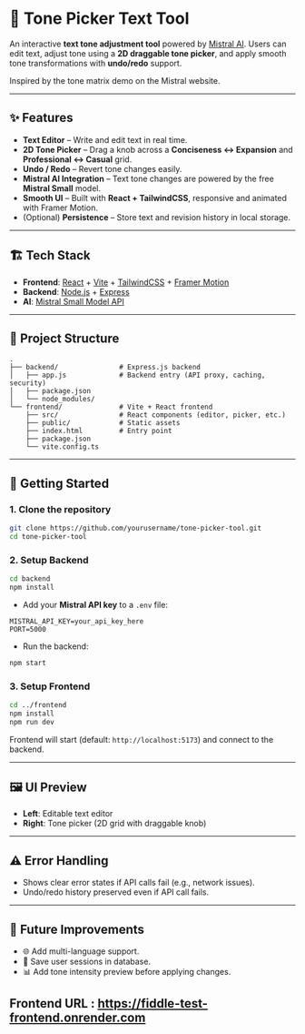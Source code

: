 # 🎨 Tone Picker Text Tool

An interactive **text tone adjustment tool** powered by [Mistral AI](https://docs.mistral.ai).
Users can edit text, adjust tone using a **2D draggable tone picker**, and apply smooth tone transformations with **undo/redo** support.

Inspired by the tone matrix demo on the Mistral website.

---

## ✨ Features

* **Text Editor** – Write and edit text in real time.
* **2D Tone Picker** – Drag a knob across a **Conciseness ↔ Expansion** and **Professional ↔ Casual** grid.
* **Undo / Redo** – Revert tone changes easily.
* **Mistral AI Integration** – Text tone changes are powered by the free **Mistral Small** model.
* **Smooth UI** – Built with **React + TailwindCSS**, responsive and animated with Framer Motion.
* (Optional) **Persistence** – Store text and revision history in local storage.

---

## 🏗 Tech Stack

* **Frontend**: [React](https://react.dev/) + [Vite](https://vitejs.dev/) + [TailwindCSS](https://tailwindcss.com/) + [Framer Motion](https://www.framer.com/motion/)
* **Backend**: [Node.js](https://nodejs.org/) + [Express](https://expressjs.com/)
* **AI**: [Mistral Small Model API](https://docs.mistral.ai/)

---

## 📂 Project Structure

```
.
├── backend/               # Express.js backend
│   ├── app.js             # Backend entry (API proxy, caching, security)
│   ├── package.json
│   └── node_modules/
└── frontend/              # Vite + React frontend
    ├── src/               # React components (editor, picker, etc.)
    ├── public/            # Static assets
    ├── index.html         # Entry point
    ├── package.json
    └── vite.config.ts
```

---

## 🚀 Getting Started

### 1. Clone the repository

```bash
git clone https://github.com/yourusername/tone-picker-tool.git
cd tone-picker-tool
```

### 2. Setup Backend

```bash
cd backend
npm install
```

* Add your **Mistral API key** to a `.env` file:

```env
MISTRAL_API_KEY=your_api_key_here
PORT=5000
```

* Run the backend:

```bash
npm start
```

### 3. Setup Frontend

```bash
cd ../frontend
npm install
npm run dev
```

Frontend will start (default: `http://localhost:5173`) and connect to the backend.

---

## 🖼 UI Preview

* **Left**: Editable text editor
* **Right**: Tone picker (2D grid with draggable knob)

---

## ⚠️ Error Handling

* Shows clear error states if API calls fail (e.g., network issues).
* Undo/redo history preserved even if API call fails.

---

## 🔮 Future Improvements

* 🌐 Add multi-language support.
* 💾 Save user sessions in database.
* 📊 Add tone intensity preview before applying changes.

## Frontend URL : https://fiddle-test-frontend.onrender.com

